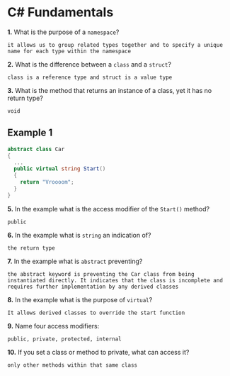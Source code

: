 # C# Fundamentals


**1.** What is the purpose of a `namespace`?
<!-- enter you answer in the space below -->
```
it allows us to group related types together and to specify a unique name for each type within the namespace
```
**2.** What is the difference between a `class` and a `struct`?
<!-- enter you answer in the space below -->
```
class is a reference type and struct is a value type
```
**3.** What is the method that returns an instance of a class, yet it has no return type?
<!-- enter you answer in the space below -->
```
void
```
## Example 1
```c#
abstract class Car
{
  ...
  public virtual string Start()
  {
    return "Vroooom";
  }
}
```
**5.** In the example what is the access modifier of the `Start()` method?
<!-- enter you answer in the space below -->
```
public
```
**6.** In the example what is `string` an indication of?
<!-- enter you answer in the space below -->
```
the return type
```
**7.** In the example what is `abstract` preventing?
<!-- enter you answer in the space below -->
```
the abstract keyword is preventing the Car class from being instantiated directly. It indicates that the class is incomplete and requires further implementation by any derived classes
```
**8.** In the example what is the purpose of `virtual`?
<!-- enter you answer in the space below -->
```
It allows derived classes to override the start function
```
**9.** Name four access modifiers:
<!-- enter you answer in the space below -->
```
public, private, protected, internal
```
**10.** If you set a class or method to private, what can access it?
<!-- enter you answer in the space below -->
```
only other methods within that same class
```